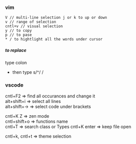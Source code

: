 ### vim    

```
V // multi-line selection j or k to up or down
v // range of selection
cntl+v // visual selection
y // to copy
p // to pase
* / to hightlight all the words under cursor  
```
##### to replace         

type colon
 - then type s/^/   / 


### vscode 
cntl+F2 => find all occurances and change it     
alt+shift+i => select all lines   
alt+shift+-> => select code under brackets    

cntl+K Z => zen mode    
cntl+shift+o => functions name  
cntl+T => search class or Types
cntl+K enter => keep file open

cntl+k, cntl+t => theme selection


